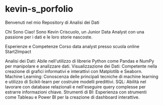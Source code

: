# kevin-s_porfolio

Benvenuti nel mio Repository di Analisi dei Dati

Chi Sono
Ciao! Sono Kevin Criscuolo, un Junior Data Analyst con una passione per i dati e le loro storie nascoste.

Esperienze e Competenze
Corso data analyst presso scuola online Start2Impact

Analisi dei Dati: Abile nell'utilizzo di librerie Python come Pandas e NumPy per manipolare e analizzare dati.
Visualizzazione dei Dati: Competente nella creazione di grafici informativi e interattivi con Matplotlib e Seaborn.
Machine Learning: Conoscenza delle principali tecniche di machine learning e utilizzo di Scikit-learn per costruire modelli predittivi.
SQL: Abilità nel lavorare con database relazionali e nell'eseguire query complesse per estrarre informazioni chiave.
Strumenti di BI: Esperienza con strumenti come Tableau e Power BI per la creazione di dashboard interattive.


